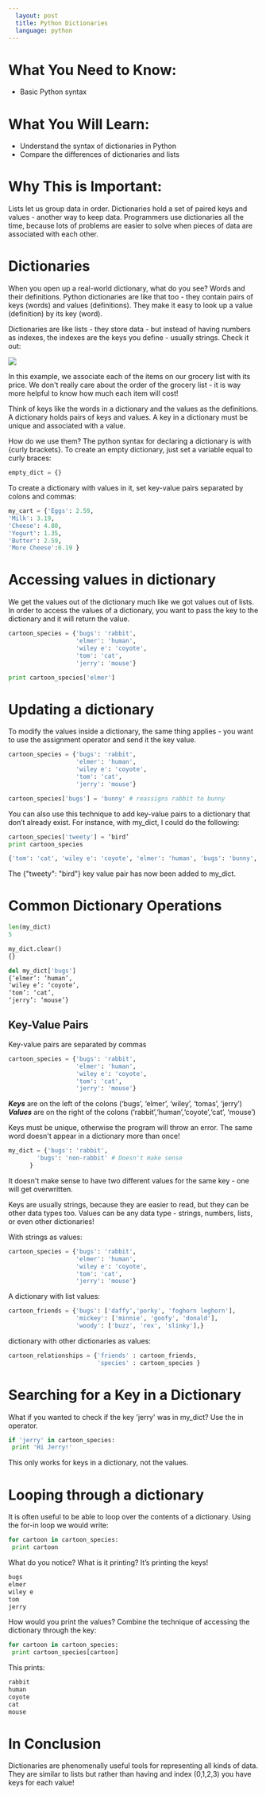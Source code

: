 ```yaml
---
  layout: post
  title: Python Dictionaries
  language: python
---
```

# What You Need to Know:
+ Basic Python syntax

# What You Will Learn:
+ Understand the syntax of dictionaries in Python
+ Compare the differences of dictionaries and lists

# Why This is Important:
Lists let us group data in order. Dictionaries hold a set of paired keys and values - another way to keep data. Programmers use dictionaries all the time, because lots of problems are easier to solve when pieces of data are associated with each other.

# Dictionaries
When you open up a real-world dictionary, what do you see? Words and their definitions. Python dictionaries are like that too - they contain pairs of keys (words) and values (definitions). They make it easy to look up a value (definition) by its key (word).

Dictionaries are like lists - they store data - but instead of having numbers as indexes, the indexes are the keys you define - usually strings. Check it out:

<img src="https://raw.githubusercontent.com/learn-co-curriculum/cssi-4.10-python-dictionaries/master/images/dictionary.png">

In this example, we associate each of the items on our grocery list with its price. We don't really care about the order of the grocery list - it is way more helpful to know how much each item will cost!

Think of keys like the words in a dictionary and the values as the definitions. A dictionary holds pairs of keys and values. A key in a dictionary must be unique and associated with a value.

How do we use them? The python syntax for declaring a dictionary is with {curly brackets}. To create an empty dictionary, just set a variable equal to curly braces:

```python
empty_dict = {}
```
To create a dictionary with values in it, set key-value pairs separated by colons and commas:

```python
my_cart = {'Eggs': 2.59,
'Milk': 3.19,
'Cheese': 4.80,
'Yogurt': 1.35,
'Butter': 2.59,
'More Cheese':6.19 }
```

# Accessing values in dictionary
We get the values out of the dictionary much like we got values out of lists. In order to access the values of a dictionary, you want to pass the key to the dictionary and it will return the value.

```python
cartoon_species = {'bugs': 'rabbit',
           	       'elmer': 'human',
                   'wiley e': 'coyote',
       	           'tom': 'cat',
      	           'jerry': 'mouse'}

print cartoon_species['elmer']
```

# Updating a dictionary
To modify the values inside a dictionary, the same thing applies - you want to use the assignment operator and send it the key value.

```python
cartoon_species = {'bugs': 'rabbit',
           	       'elmer': 'human',
                   'wiley e': 'coyote',
       	           'tom': 'cat',
      	           'jerry': 'mouse'}

cartoon_species['bugs'] = 'bunny' # reassigns rabbit to bunny
```
You can also use this technique to add key-value pairs to a dictionary that don’t already exist. For instance, with my_dict, I could do the following:

```python
cartoon_species['tweety'] = ‘bird’
print cartoon_species

{'tom': 'cat', 'wiley e': 'coyote', 'elmer': 'human', 'bugs': 'bunny', 'jerry': 'mouse', 'tweety': 'bird'}
```
The {"tweety": "bird"} key value pair has now been added to my_dict.

# Common Dictionary Operations

```python
len(my_dict)
5

my_dict.clear()
{}

del my_dict['bugs']
{‘elmer’: ‘human’,
‘wiley e’: ‘coyote’,
‘tom’: ‘cat’,
‘jerry’: ‘mouse’}
```

## Key-Value Pairs
Key-value pairs are separated by commas

```python
cartoon_species = {'bugs': 'rabbit',
           	       'elmer': 'human',
                   'wiley e': 'coyote',
       	           'tom': 'cat',
      	           'jerry': 'mouse'}
```

***Keys*** are on the left of the colons (‘bugs’, ‘elmer’, ‘wiley’, ‘tomas’, ‘jerry’)
***Values*** are on the right of the colons (‘rabbit’,‘human’,‘coyote’,‘cat’, ‘mouse’)

Keys must be unique, otherwise the program will throw an error. The same word doesn't appear in a dictionary more than once!

```python
my_dict = {'bugs': 'rabbit',
      	'bugs': 'non-rabbit' # Doesn't make sense
      }
```

It doesn't make sense to have two different values for the same key - one will get overwritten.

Keys are usually strings, because they are easier to read, but they can be other data types too.  Values can be any data type - strings, numbers, lists, or even other dictionaries!

With strings as values:

```python
cartoon_species = {'bugs': 'rabbit',
           	       'elmer': 'human',
                   'wiley e': 'coyote',
       	           'tom': 'cat',
      	           'jerry': 'mouse'}
```

A dictionary with list values:

```python
cartoon_friends = {'bugs': ['daffy','porky', 'foghorn leghorn'],
                   'mickey': ['minnie', 'goofy', 'donald'],
                   'woody': ['buzz', 'rex', 'slinky'],}
```

dictionary with other dictionaries as values:

```python
cartoon_relationships = {'friends' : cartoon_friends,
                         'species' : cartoon_species }
```

# Searching for a Key in a Dictionary
What if you wanted to check if the key 'jerry' was in my_dict?  Use the in operator.

```python
if 'jerry' in cartoon_species:
 print 'Hi Jerry!'
```
This only works for keys in a dictionary, not the values.

# Looping through a dictionary
It is often useful to be able to loop over the contents of a dictionary. Using the for-in loop we would write:

```python
for cartoon in cartoon_species:
 print cartoon
```

What do you notice? What is it printing? It’s printing the keys!

```python
bugs
elmer
wiley e
tom
jerry
```

How would you print the values? Combine the technique of accessing the dictionary through the key:

```python
for cartoon in cartoon_species:
 print cartoon_species[cartoon]
```

This prints:

```python
rabbit
human
coyote
cat
mouse
```

# In Conclusion
Dictionaries are phenomenally useful tools for representing all kinds of data. They are similar to lists but rather than having and index (0,1,2,3) you have keys for each value!
